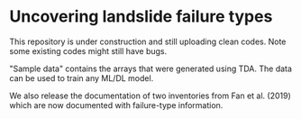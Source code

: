 # Uncovering landslide failure types



This repository is under construction and still uploading clean codes. Note some existing codes might still have bugs. 

"Sample data" contains the arrays that were generated using TDA. The data can be used to train any ML/DL model. 

We also release the documentation of two inventories from Fan et al. (2019) which are now documented with failure-type information.
